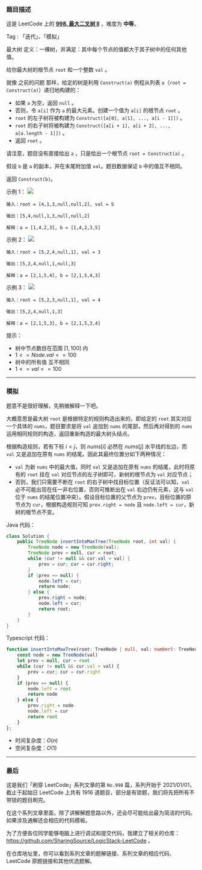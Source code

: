 ### 题目描述

这是 LeetCode 上的 **[998. 最大二叉树 II](https://leetcode.cn/problems/maximum-binary-tree-ii/solution/by-ac_oier-v82s/)** ，难度为 **中等**。

Tag : 「迭代」、「模拟」



最大树 定义：一棵树，并满足：其中每个节点的值都大于其子树中的任何其他值。

给你最大树的根节点 `root` 和一个整数 `val` 。

就像 之前的问题 那样，给定的树是利用 `Construct(a)` 例程从列表 `a`（`root = Construct(a)`）递归地构建的：

* 如果 `a` 为空，返回 `null` 。
* 否则，令 `a[i]` 作为 `a` 的最大元素。创建一个值为 `a[i]` 的根节点 `root` 。
* `root` 的左子树将被构建为 `Construct([a[0], a[1], ..., a[i - 1]])` 。
* `root` 的右子树将被构建为 `Construct([a[i + 1], a[i + 2], ..., a[a.length - 1]])` 。
* 返回 `root` 。

请注意，题目没有直接给出 `a` ，只是给出一个根节点 `root = Construct(a)` 。

假设 `b` 是 `a` 的副本，并在末尾附加值 `val`。题目数据保证 `b` 中的值互不相同。

返回 `Construct(b)`。

示例 1：
![](https://assets.leetcode-cn.com/aliyun-lc-upload/uploads/2019/02/23/maximum-binary-tree-1-2.png)

```
输入：root = [4,1,3,null,null,2], val = 5

输出：[5,4,null,1,3,null,null,2]

解释：a = [1,4,2,3], b = [1,4,2,3,5]
```
示例 2：
![](https://assets.leetcode-cn.com/aliyun-lc-upload/uploads/2019/02/23/maximum-binary-tree-2-2.png)
```
输入：root = [5,2,4,null,1], val = 3

输出：[5,2,4,null,1,null,3]

解释：a = [2,1,5,4], b = [2,1,5,4,3]
```
示例 3：
![](https://assets.leetcode-cn.com/aliyun-lc-upload/uploads/2019/02/23/maximum-binary-tree-3-2.png)
```
输入：root = [5,2,3,null,1], val = 4

输出：[5,2,4,null,1,3]

解释：a = [2,1,5,3], b = [2,1,5,3,4]
```

提示：
* 树中节点数目在范围 $[1, 100]$ 内
* $1 <= Node.val <= 100$
* 树中的所有值 互不相同
* $1 <= val <= 100$

---

### 模拟

题意不是很好理解，先稍微解释一下吧。

大概意思是最大树 `root` 是根据特定的规则构造出来的，即给定的 `root` 其实对应一个具体的 `nums`，题目要求是将 `val` 追加到 `nums` 的尾部，然后再对得到的 `nums` 运用相同规则的构造，返回重新构造的最大树头结点。

根据构造规则，若有下标 $i < j$，则 $nums[i]$ 必然在 $nums[j]$ 水平线的左边，而 `val` 又是追加在原有 `nums` 的结尾。因此其最终位置分如下两种情况：

* `val` 为新 `nums` 中的最大值，同时 `val` 又是追加在原有 `nums` 的结尾，此时将原有的 `root` 挂在 `val` 对应节点的左子树即可，新树的根节点为 `val` 对应节点；
* 否则，我们只需要不断在 `root` 的右子树中找目标位置（反证法可以知，`val` 必不可能出现在任一非右位置，否则可推断出在 `val` 右边仍有元素，这与 `val` 位于 `nums` 的结尾位置冲突）。假设目标位置的父节点为 `prev`，目标位置的原节点为 `cur`，根据构造规则可知 `prev.right = node` 且 `node.left = cur`，新树的根节点不变。

Java 代码：
```java
class Solution {
    public TreeNode insertIntoMaxTree(TreeNode root, int val) {
        TreeNode node = new TreeNode(val);
        TreeNode prev = null, cur = root;
        while (cur != null && cur.val > val) {
            prev = cur; cur = cur.right;
        }
        if (prev == null) {
            node.left = cur;
            return node;
        } else {
            prev.right = node;
            node.left = cur;
            return root;
        }
    }
}
```
Typescript 代码：
```Typescript
function insertIntoMaxTree(root: TreeNode | null, val: number): TreeNode | null {
    const node = new TreeNode(val)
    let prev = null, cur = root
    while (cur != null && cur.val > val) {
        prev = cur; cur = cur.right
    }
    if (prev == null) {
        node.left = root
        return node
    } else {
        prev.right = node
        node.left = cur
        return root
    }
};
```
* 时间复杂度：$O(n)$
* 空间复杂度：$O(1)$

---

### 最后

这是我们「刷穿 LeetCode」系列文章的第 `No.998` 篇，系列开始于 2021/01/01，截止于起始日 LeetCode 上共有 1916 道题目，部分是有锁题，我们将先把所有不带锁的题目刷完。

在这个系列文章里面，除了讲解解题思路以外，还会尽可能给出最为简洁的代码。如果涉及通解还会相应的代码模板。

为了方便各位同学能够电脑上进行调试和提交代码，我建立了相关的仓库：https://github.com/SharingSource/LogicStack-LeetCode 。

在仓库地址里，你可以看到系列文章的题解链接、系列文章的相应代码、LeetCode 原题链接和其他优选题解。

